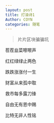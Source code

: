 ```yaml
---
layout: post
title: 打油诗1
Author: COYN
categories: 随笔
---
```

> 片片区块骗骗坑

茬茬韭菜嚓嚓声

红红绿绿止两色

跌跌涨涨付一生

财富从来孤中取

救市每多露刀锋

自由无有恩中赐

比特无非人性铭
> 
